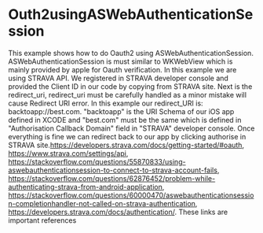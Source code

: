 # Outh2usingASWebAuthenticationSession
This example shows how to do Oauth2 using ASWebAuthenticationSession. ASWebAuthenticationSession is must similar to WKWebView which is mainly provided by apple for Oauth verification. In this example we are using STRAVA API. We registered in STRAVA developer console and provided the Client ID in our code by copying from STRAVA site. Next is the redirect_uri, redirect_uri must be carefully handled as a minor mistake will cause Redirect URI error. In this example our redirect_URI is: backtoapp://best.com.  "backtoapp" is the URI Schema of our iOS app defined in XCODE and "best.com" must be the same which is defined in "Authorisation Callback Domain" field in "STRAVA" developer console. Once everything is fine we can redirect back to our app by clicking authorise in STRAVA site.https://developers.strava.com/docs/getting-started/#oauth, https://www.strava.com/settings/api, https://stackoverflow.com/questions/55870833/using-aswebauthenticationsession-to-connect-to-strava-account-fails, https://stackoverflow.com/questions/62876452/problem-while-authenticating-strava-from-android-application, https://stackoverflow.com/questions/60000470/aswebauthenticationsession-completionhandler-not-called-on-strava-authentication, https://developers.strava.com/docs/authentication/. These links are important references 
